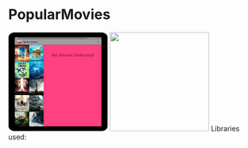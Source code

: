 # PopularMovies


<img src="movie-main.png" width="200" height="200">  <img src="movie-detail.png" width="200" height="200">  Libraries used:

